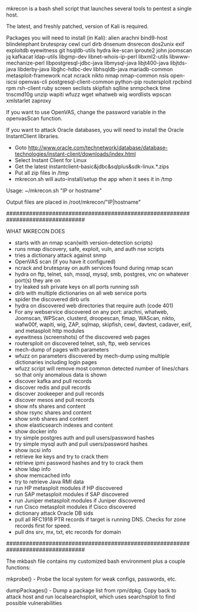 mkrecon is a bash shell script that launches several tools to pentest a single host.

The latest, and freshly patched, version of Kali is required.

Packages you will need to install (in Kali): alien arachni bind9-host blindelephant brutespray cewl curl dirb dnsenum dnsrecon dos2unix exif exploitdb eyewitness git hsqldb-utils hydra ike-scan iproute2 john joomscan jq kafkacat ldap-utils libgmp-dev libnet-whois-ip-perl libxml2-utils libwww-mechanize-perl libpostgresql-jdbc-java libmysql-java libjt400-java libjtds-java libderby-java libghc-hdbc-dev libhsqldb-java mariadb-common metasploit-framework ncat ncrack nikto nmap nmap-common nsis open-iscsi openvas-cli postgresql-client-common python-pip routersploit rpcbind rpm rsh-client ruby screen seclists skipfish sqlline snmpcheck time tnscmd10g unzip wapiti wfuzz wget whatweb wig wordlists wpscan xmlstarlet zaproxy

If you want to use OpenVAS, change the password variable in the openvasScan function.

If you want to attack Oracle databases, you will need to install the Oracle InstantClient libraries.
- Goto http://www.oracle.com/technetwork/database/database-technologies/instant-client/downloads/index.html
- Select  Instant Client for Linux
- Get the latest instantclient-basic&jdbc&sqlplus&sdk-linux.*.zips
- Put all zip files in /tmp
- mkrecon.sh will auto-install/setup the app when it sees it in /tmp

Usage: ~/mkrecon.sh "IP or hostname"

Output files are placed in /root/mkrecon/"IP|hostname"

################################################################################

WHAT MKRECON DOES
- starts with an nmap scan(with version-detection scripts)
- runs nmap discovery, safe, exploit, vuln, and auth nse scripts
- tries a dictionary attack against snmp
- OpenVAS scan (if you have it configured)
- ncrack and brutespray on auth services found during nmap scan
- hydra on ftp, telnet, ssh, mssql, mysql, smb, postgres, vnc on whatever port(s) they are on
- try leaked ssh private keys on all ports running ssh
- dirb with multiple dictionaries on all web service ports
- spider the discovered dirb urls
- hydra on discovered web directories that require auth (code 401)
- For any webservice discovered on any port: arachni, whatweb, Joomscan, WPScan, clusterd, droopescan, fimap, WAScan, nikto, wafw00f, wapiti, wig, ZAP, sqlmap, skipfish, cewl, davtest, cadaver, exif, and metasploit http modules
- eyewitness (screenshots) of the discovered web pages
- routersploit on discovered telnet, ssh, ftp, web services
- mech-dump of pages with parameters
- wfuzz on parameters discovered by mech-dump using multiple dictionaries including login pages
- wfuzz script will remove most common detected number of lines/chars so that only anomalous data is shown
- discover kafka and pull records
- discover redis and pull records
- discover zookeeper and pull records
- discover mesos and pull records
- show nfs shares and content
- show rsync shares and content
- show smb shares and content
- show elasticsearch indexes and content
- show docker info
- try simple postgres auth and pull users/password hashes
- try simple mysql auth and pull users/password hashes
- show iscsi info
- retrieve ike keys and try to crack them
- retrieve ipmi password hashes and try to crack them
- show ldap info
- show memcached info
- try to retrieve Java RMI data
- run HP metasploit modules if HP discovered
- run SAP metasploit modules if SAP discovered
- run Juniper metasploit modules if Juniper discovered
- run Cisco metasploit modules if Cisco discovered
- dictionary attack Oracle DB sids
- pull all RFC1918 PTR records if target is running DNS.  Checks for zone records first for speed.
- pull dns srv, mx, txt, etc records for domain


################################################################################

The mkbash file contains my customized bash environment plus a couple functions:

mkprobe() - Probe the local system for weak configs, passwords, etc.

dumpPackages() - Dump a package list from rpm/dpkg.  Copy back to attack host and run localsearchsploit, which uses searchsploit to find possible vulnerabilities
